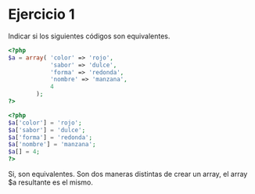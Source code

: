 # Ejercicio 1

Indicar si los siguientes códigos son equivalentes.

```php
<?php
$a = array( 'color' => 'rojo',
            'sabor' => 'dulce',
            'forma' => 'redonda',
            'nombre' => 'manzana',
            4
        );
?>

<?php
$a['color'] = 'rojo';
$a['sabor'] = 'dulce';
$a['forma'] = 'redonda';
$a['nombre'] = 'manzana';
$a[] = 4;
?>

```

Si, son equivalentes. Son dos maneras distintas de crear un array, el array $a resultante es el mismo.